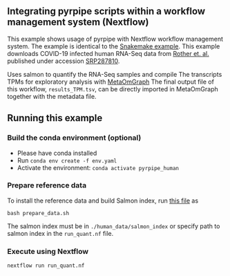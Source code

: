 
## Integrating pyrpipe scripts within a workflow management system (Nextflow)
This example shows usage of pyrpipe with Nextflow workflow management system. The example is identical to the [Snakemake example](https://github.com/urmi-21/pyrpipe/tree/master/case_studies/Covid_RNA-Seq/Snakemake).
This example downloads COVID-19 infected human RNA-Seq data from [Rother et. al.](https://www.medrxiv.org/content/10.1101/2020.06.08.20122143v1) published under accession [SRP287810](https://trace.ncbi.nlm.nih.gov/Traces/sra/?study=SRP287810).

Uses salmon to quantify the RNA-Seq samples and compile The transcripts TPMs for exploratory analysis with [MetaOmGraph](https://github.com/urmi-21/MetaOmGraph)
The final output file of this workflow, `results_TPM.tsv`, can be directly imported in MetaOmGraph together with the metadata file.



## Running this example

### Build the conda environment (optional)
* Please have conda installed
* Run `conda env create -f env.yaml`
* Activate the environment: `conda activate pyrpipe_human`

### Prepare reference data
To install the reference data and build Salmon index, run [this file](https://github.com/urmi-21/pyrpipe/blob/master/case_studies/Covid_RNA-Seq/Snakemake/prepare_data.sh) as 

`bash prepare_data.sh`

The salmon index must be in `./human_data/salmon_index` or specify path to salmon index in the `run_quant.nf` file.

### Execute using Nextflow

`nextflow run run_quant.nf`